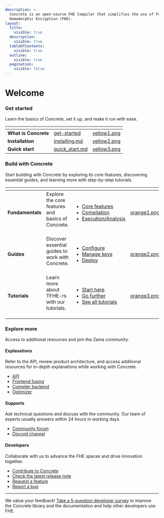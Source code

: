 ```yaml
---
description: >-
  Concrete is an open-source FHE Compiler that simplifies the use of Fully
  Homomorphic Encryption (FHE).
layout:
  title:
    visible: true
  description:
    visible: true
  tableOfContents:
    visible: true
  outline:
    visible: true
  pagination:
    visible: false
---
```


# Welcome

### Get started

Learn the basics of Concrete, set it up, and make it run with ease.

<table data-view="cards"><thead><tr><th></th><th data-hidden data-card-target data-type="content-ref"></th><th data-hidden data-card-cover data-type="files"></th></tr></thead><tbody><tr><td><strong>What is Concrete</strong></td><td><a href="get-started/">get-started</a></td><td><a href=".gitbook/assets/yellow1.png">yellow1.png</a></td></tr><tr><td><strong>Installation</strong></td><td><a href="get-started/installing.md">installing.md</a></td><td><a href=".gitbook/assets/yellow2.png">yellow2.png</a></td></tr><tr><td><strong>Quick start</strong></td><td><a href="get-started/quick_start.md">quick_start.md</a></td><td><a href=".gitbook/assets/yellow3.png">yellow3.png</a></td></tr></tbody></table>

### Build with Concrete

Start building with Concrete by exploring its core features, discovering essential guides, and learning more with step-by-step tutorials.

<table data-view="cards"><thead><tr><th></th><th></th><th></th><th data-hidden data-card-cover data-type="files"></th></tr></thead><tbody><tr><td><strong>Fundamentals</strong></td><td>Explore the core features and basics of Concrete.<br><br></td><td><ul><li><a href="broken-reference">Core features</a></li><li><a href="broken-reference">Compilation</a></li><li><a href="broken-reference">Execution/Analysis</a></li></ul></td><td><a href=".gitbook/assets/orange1.png">orange1.png</a></td></tr><tr><td><strong>Guides</strong></td><td>Discover essential guides to work with Concrete.<br><br></td><td><ul><li><a href="guides/configure.md">Configure</a></li><li><a href="guides/manage_keys.md">Manage keys</a></li><li><a href="guides/deploy.md">Deploy</a></li></ul></td><td><a href=".gitbook/assets/orange2.png">orange2.png</a></td></tr><tr><td><strong>Tutorials</strong></td><td>Learn more about TFHE-rs with our tutorials.<br><br></td><td><ul><li><a href="tutorials/see-all-tutorials.md#start-here">Start here</a></li><li><a href="tutorials/see-all-tutorials.md#go-further">Go further</a></li><li><a href="tutorials/see-all-tutorials.md">See all tutorials</a></li></ul></td><td><a href=".gitbook/assets/orange3.png">orange3.png</a></td></tr></tbody></table>

### Explore more

Access to additional resources and join the Zama community.

#### Explanations

Refer to the API, review product architecture, and access additional resources for in-depth explanations while working with Concrete.

* [API](dev/api/)
* [Frontend fusing](explanations/fusing.md)
* [Compiler backend](explanations/backends/)
* [Optimizer](explanations/optimizer.md)

#### Supports

Ask technical questions and discuss with the community. Our team of experts usually answers within 24 hours in working days.

* [Community forum](https://community.zama.ai/c/concrete/)
* [Discord channel](https://discord.fhe.org/)

#### Developers

Collaborate with us to advance the FHE spaces and drive innovation together.

* [Contribute to Concrete](dev/contributing.md)
* [Check the latest release note](https://github.com/zama-ai/concrete/releases)
* [Request a feature](https://github.com/zama-ai/concrete/issues/new?assignees=\&labels=feature\&projects=\&template=features.md)
* [Report a bug](https://github.com/zama-ai/concrete/issues/new?assignees=\&labels=bug%2C+triage\&projects=\&template=bug\_report.md)

***

We value your feedback! [Take a 5-question developer survey](https://zama-project.webflow.io/developer-survey) to improve the Concrete library and the documentation and help other developers use FHE.
